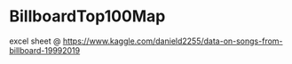# BillboardTop100Map
excel sheet @ https://www.kaggle.com/danield2255/data-on-songs-from-billboard-19992019
